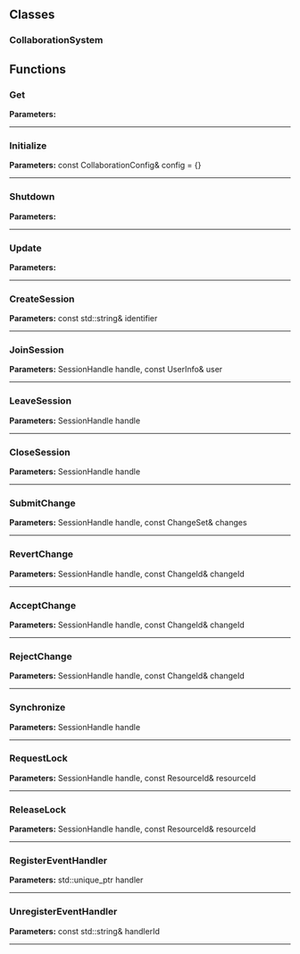 
## Classes

### CollaborationSystem




## Functions

### Get



**Parameters:** 

---

### Initialize



**Parameters:** const CollaborationConfig& config = {}

---

### Shutdown



**Parameters:** 

---

### Update



**Parameters:** 

---

### CreateSession



**Parameters:** const std::string& identifier

---

### JoinSession



**Parameters:** SessionHandle handle, const UserInfo& user

---

### LeaveSession



**Parameters:** SessionHandle handle

---

### CloseSession



**Parameters:** SessionHandle handle

---

### SubmitChange



**Parameters:** SessionHandle handle, const ChangeSet& changes

---

### RevertChange



**Parameters:** SessionHandle handle, const ChangeId& changeId

---

### AcceptChange



**Parameters:** SessionHandle handle, const ChangeId& changeId

---

### RejectChange



**Parameters:** SessionHandle handle, const ChangeId& changeId

---

### Synchronize



**Parameters:** SessionHandle handle

---

### RequestLock



**Parameters:** SessionHandle handle, const ResourceId& resourceId

---

### ReleaseLock



**Parameters:** SessionHandle handle, const ResourceId& resourceId

---

### RegisterEventHandler



**Parameters:** std::unique_ptr<ICollaborationEventHandler> handler

---

### UnregisterEventHandler



**Parameters:** const std::string& handlerId

---
